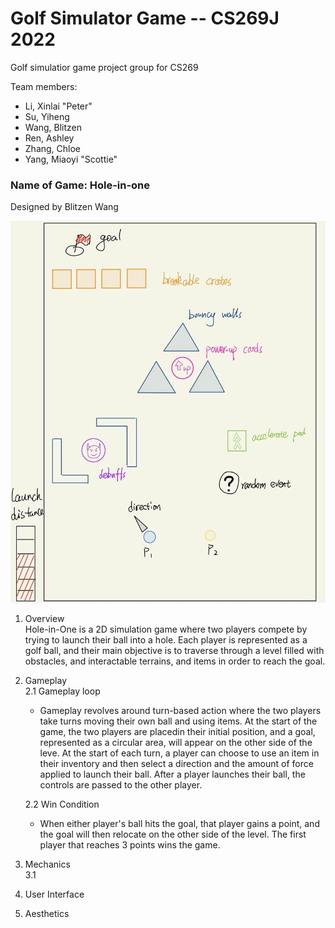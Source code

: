 # Golf Simulator Game -- CS269J 2022
Golf simulatior game project group for CS269

Team members:

* Li, Xinlai "Peter"
* Su, Yiheng
* Wang, Blitzen
* Ren, Ashley
* Zhang, Chloe
* Yang, Miaoyi "Scottie"


### Name of Game: Hole-in-one

Designed by Blitzen Wang

![](assets/f422e3149a8c41130d80bec87709076.jpg)

1. Overview  
Hole-in-One is a 2D simulation game where two players compete by trying to launch their ball into a hole. Each player is represented as a golf ball, and their main objective is to traverse through a level filled with obstacles, and interactable terrains, and items in order to reach the goal. 
2. Gameplay  
    2.1 Gameplay loop  
	+ Gameplay revolves around turn-based action where the two players take turns moving their own ball and using items. At the start of the game, the two players are placedin their initial position, and a goal, represented as a circular area, will appear on the other side of the leve. At the start of each turn, a player can choose to use an item in their inventory and then select a direction and the amount of force applied to launch their ball. After a player launches their ball, the controls are passed to the other player.  
	
    2.2 Win Condition  
	+ When either player's ball hits the goal, that player gains a point, and the goal will then relocate on the other side of the level. The first player that reaches 3 points wins the game.

	
3. Mechanics  
    3.1   

4. User Interface  

5. Aesthetics  
